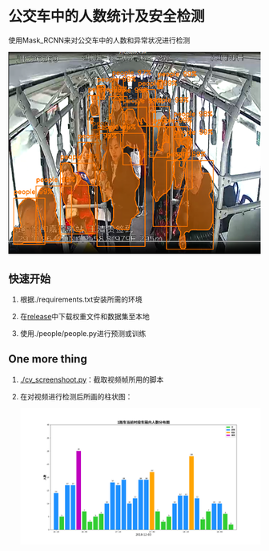 # 公交车中的人数统计及安全检测

使用Mask_RCNN来对公交车中的人数和异常状况进行检测

<img src='./num_of_people.png'>

## 快速开始

1. 根据./requirements.txt安装所需的环境

2. 在[release](<https://github.com/sunnyswag/detect_num_of_people/releases>)中下载权重文件和数据集至本地
3. 使用./people/people.py进行预测或训练

## One more thing

1. [./cv_screenshoot.py](./cv_screenshoot.py)：截取视频帧所用的脚本

2. 在对视频进行检测后所画的柱状图：

   <img src="./people/plot/show4.png">


